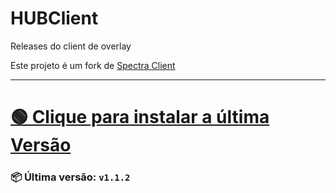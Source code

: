 # HUBClient  
Releases do client de overlay

Este projeto é um fork de [Spectra Client](https://github.com/ValoSpectra/Spectra-Client)

---

# [🟢 Clique para instalar a última Versão](https://github.com/onoxbr/HUBClient/releases/latest/download/Pulse-Client-Setup.exe)
### 📦 Última versão: `v1.1.2`
